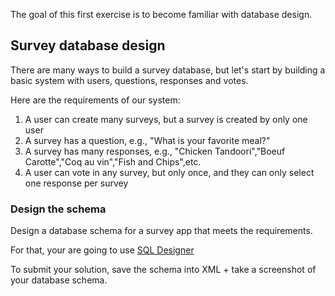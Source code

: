 The goal of this first exercise is to become familiar with database design.

## Survey database design

There are many ways to build a survey database, but let's start by building a basic system with users, questions, responses and votes.

Here are the requirements of our system:

1. A user can create many surveys, but a survey is created by only one user
2. A survey has a question, e.g., "What is your favorite meal?"
3. A survey has many responses, e.g., "Chicken Tandoori","Boeuf Carotte","Coq au vin","Fish and Chips",etc.
4. A user can vote in any survey, but only once, and they can only select one response per survey

### Design the schema

Design a database schema for a survey app that meets the requirements.

For that, your are going to use [SQL Designer](http://ondras.zarovi.cz/sql/demo/)

To submit your solution, save the schema into XML + take a screenshot of your database schema.
 